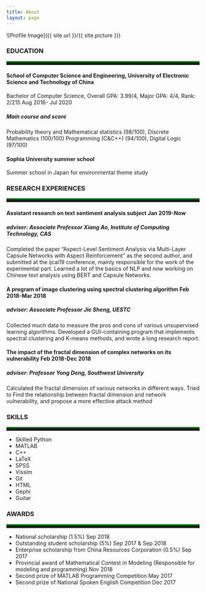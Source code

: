 ```yaml
---
title: About
layout: page
---
```

![Profile Image]({{ site.url }}/{{ site.picture }})

<h3>EDUCATION</h3>
<hr style="height:5px;border:none;border-top:5px ridge green;" />


<h4>School of Computer Science and Engineering, University of Electronic Science and Technology of China</h4>
<p>Bachelor of Computer Science, Overall GPA: 3.99/4, Major GPA: 4/4, Rank: 2/215 Aug 2016- Jul 2020</p>
<h5>Main course and score</h5>
<p>Probability theory and Mathematical statistics (98/100), Discrete Mathematics (100/100)
Programming (C&C++) (94/100), Digital Logic (97/100)</p>
<h4>Sophia University summer school</h4>
<p>Summer school in Japan for environmental theme study</p>

<h3>RESEARCH EXPERIENCES</h3>
<hr style="height:5px;border:none;border-top:5px ridge green;" />

<h4>Assistant research on text sentiment analysis subject Jan 2019-Now</h4>
<h5>adviser: Associate Professor Xiang Ao, Institute of Computing Technology, CAS</h5>
<p>Completed the paper “Aspect-Level Sentiment Analysis via Multi-Layer Capsule Networks with Aspect Reinforcement” as the
second author, and submitted at the ijcai19 conference, mainly responsible for the work of the experimental part.
Learned a lot of the basics of NLP and now working on Chinese text analysis using BERT and Capsule Networks.</p>
<h4>A program of image clustering using spectral clustering algorithm Feb 2018-Mar 2018</h4>
<h5>adviser: Associate Professor Jie Sheng, UESTC</h5>
<p>Collected much data to measure the pros and cons of various unsupervised learning algorithms.
Developed a GUI-containing program that implements spectral clustering and K-means methods, and wrote a long research report.</p>
<h4>The impact of the fractal dimension of complex networks on its vulnerability Feb 2018-Dec 2018</h4>
<h5>adviser: Professor Yong Deng, Southwest University</h5>
<p>Calculated the fractal dimension of various networks in different ways.
Tried to Find the relationship between fractal dimension and network vulnerability, and propose a more effective attack method</p>

<h3>SKILLS</h3>
<hr style="height:5px;border:none;border-top:5px ridge green;" />

<ul class="skill-list">
	<li>Skilled Python</li>
	<li>MATLAB</li>
	<li>C++</li>
	<li>LaTeX</li>
	<li>SPSS</li>
	<li>Vissim</li>
	<li>Git</li>
	<li>HTML</li>
	<li>Gephi</li>
	<li>Guitar</li>
</ul>

<h3>AWARDS</h3>
<hr style="height:5px;border:none;border-top:5px ridge green;" />

<ul>
	<li>National scholarship (1.5%)	Sep 2018</li>
	<li>Outstanding student scholarship (5%) Sep 2017 & Sep 2018</li>
	<li>Enterprise scholarship from China Resources Corporation (0.5%) 	Sep 2017</li>
	<li>Provincial award of Mathematical Contest in Modeling (Responsible for modeling and programming) Nov 2018</li>
	<li>Second prize of MATLAB Programming Competition 	May 2017</li>
	<li>Second prize of National Spoken English Competition Dec 2017</li>
</ul>
